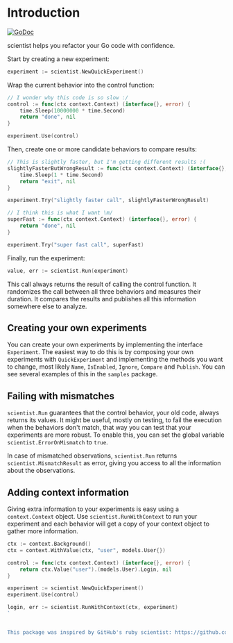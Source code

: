 # Introduction

[![GoDoc](https://godoc.org/github.com/calavera/go-scientist?status.svg)](https://godoc.org/github.com/calavera/go-scientist)


scientist helps you refactor your Go code with confidence.

Start by creating a new experiment:

```go
experiment := scientist.NewQuickExperiment()
```

Wrap the current behavior into the control function:

```go
// I wonder why this code is so slow :/
control := func(ctx context.Context) (interface{}, error) {
	time.Sleep(10000000 * time.Second)
	return "done", nil
}

experiment.Use(control)
```

Then, create one or more candidate behaviors to compare results:

```go
// This is slightly faster, but I'm getting different results :(
slightlyFasterButWrongResult := func(ctx context.Context) (interface{}, error) {
	time.Sleep(1 * time.Second)
	return "exit", nil
}

experiment.Try("slightly faster call", slightlyFasterWrongResult)

// I think this is what I want \m/
superFast := func(ctx context.Context) (interface{}, error) {
	return "done", nil
}

experiment.Try("super fast call", superFast)
```

Finally, run the experiment:

```go
value, err := scientist.Run(experiment)
```

This call always returns the result of calling the control function.
It randomizes the call between all three behaviors and measures their duration.
It compares the results and publishes all this information somewhere else to analyze.

## Creating your own experiments

You can create your own experiments by implementing the interface `Experiment`.
The easiest way to do this is by composing your own experiments with `QuickExperiment`
and implementing the methods you want to change, most likely `Name`, `IsEnabled`, `Ignore`,
`Compare` and `Publish`. You can see several examples of this in the `samples` package.

## Failing with mismatches

`scientist.Run` guarantees that the control behavior, your old code, always returns its values.
It might be useful, mostly on testing, to fail the execution when the behaviors don't match,
that way you can test that your experiments are more robust.
To enable this, you can set the global variable `scientist.ErrorOnMismatch` to `true`.

In case of mismatched observations, `scientist.Run` returns `scientist.MismatchResult` as error,
giving you access to all the information about the observations.

## Adding context information

Giving extra information to your experiments is easy using a `context.Context` object.
Use `scientist.RunWithContext` to run your experiment and each behavior will get a copy
of your context object to gather more information.

```go
ctx := context.Background()
ctx = context.WithValue(ctx, "user", models.User{})

control := func(ctx context.Context) (interface{}, error) {
	return ctx.Value("user").(models.User).Login, nil
}

experiment := scientist.NewQuickExperiment()
experiment.Use(control)

login, err := scientist.RunWithContext(ctx, experiment)
`


This package was inspired by GitHub's ruby scientist: https://github.com/github/scientist.
